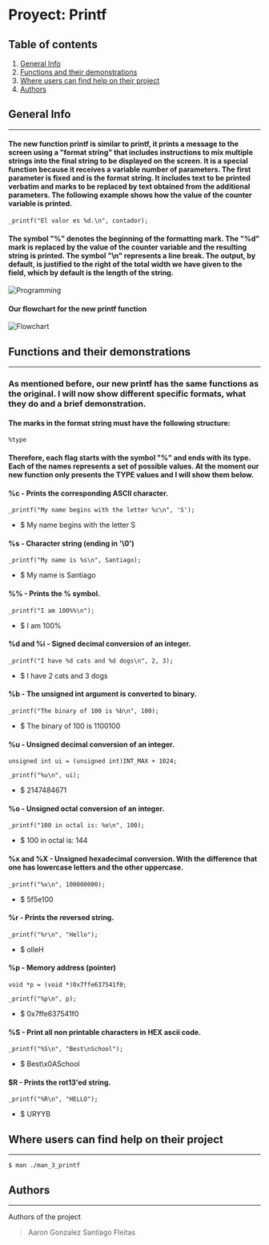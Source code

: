 # Proyect: Printf
## Table of contents
1. [General Info](#general-info)
2. [Functions and their demonstrations](#functions-and-their-demonstrations)
3. [Where users can find help on their project](#where-users-can-find-help-on-their-project)
4. [Authors](#authors)
## General Info
***
#### The new function printf is similar to printf, it prints a message to the screen using a "format string" that includes instructions to mix multiple strings into the final string to be displayed on the screen. It is a special function because it receives a variable number of parameters. The first parameter is fixed and is the format string. It includes text to be printed verbatim and marks to be replaced by text obtained from the additional parameters. The following example shows how the value of the counter variable is printed.

```
_printf("El valor es %d.\n", contador);
```
#### The symbol "%" denotes the beginning of the formatting mark. The "%d" mark is replaced by the value of the counter variable and the resulting string is printed. The symbol "\n" represents a line break. The output, by default, is justified to the right of the total width we have given to the field, which by default is the length of the string.

![Programming](https://th.bing.com/th/id/R.d7e2c996ba4a5960da1b5fc90a31f3be?rik=C7qznfiyAwSj3A&pid=ImgRaw&r=0)

#### Our flowchart for the new printf function
![Flowchart](https://scontent.fmvd1-1.fna.fbcdn.net/v/t39.30808-6/363352742_206988422318117_544877410583787182_n.jpg?_nc_cat=110&cb=99be929b-59f725be&ccb=1-7&_nc_sid=730e14&_nc_ohc=MFRSBk9s-jsAX_vGq68&_nc_ht=scontent.fmvd1-1.fna&oh=00_AfCAoWX1GHb-7EZq-8Wb4voy9RSmttJpA_EdrAnEWE8Y4Q&oe=64C28D99)
## Functions and their demonstrations
***
### As mentioned before, our new printf has the same functions as the original. I will now show different specific formats, what they do and a brief demonstration.

#### The marks in the format string must have the following structure:

```
%type
```

#### Therefore, each flag starts with the symbol "%" and ends with its type. Each of the names represents a set of possible values. At the moment our new function only presents the TYPE values and I will show them below.

#### %c - Prints the corresponding ASCII character.

```
_printf("My name begins with the letter %c\n", 'S');
```
* $ My name begins with the letter S

#### %s - Character string (ending in '\0')

```
_printf("My name is %s\n", Santiago);
```
* $ My name is Santiago

#### %% - Prints the % symbol.

```
_printf("I am 100%%\n");
```
* $ I am 100%

#### %d and %i - Signed decimal conversion of an integer.

```
_printf("I have %d cats and %d dogs\n", 2, 3);
```
* $ I have 2 cats and 3 dogs

#### %b - The unsigned int argument is converted to binary.

```
_printf("The binary of 100 is %b\n", 100);
```
* $ The binary of 100 is 1100100

#### %u - Unsigned decimal conversion of an integer.

```
unsigned int ui = (unsigned int)INT_MAX + 1024;

_printf("%u\n", ui);
```
* $ 2147484671

#### %o - Unsigned octal conversion of an integer.

```
_printf("100 in octal is: %o\n", 100);
```
* $ 100 in octal is: 144

#### %x and %X - Unsigned hexadecimal conversion. With the difference that one has lowercase letters and the other uppercase.

```
_printf("%x\n", 100000000);
```
* $ 5f5e100

#### %r - Prints the reversed string.

```
_printf("%r\n", "Hello");
```
* $ olleH

#### %p - Memory address (pointer)

```
void *p = (void *)0x7ffe637541f0;

_printf("%p\n", p);
```
* $ 0x7ffe637541f0

#### %S - Print all non printable characters in HEX ascii code.

```
_printf("%S\n", "Best\nSchool");
```
* $ Best\x0ASchool

#### $R - Prints the rot13'ed string.

```
_printf("%R\n", "HELLO");
```
* $ URYYB

## Where users can find help on their project
***
```
$ man ./man_3_printf
```

## Authors
***
Authors of the project
> Aaron Gonzalez
> Santiago Fleitas
